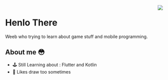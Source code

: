 <img align='right' src="https://lanyard.cnrad.dev/api/302122399409766401">

# Henlo There 
Weeb who trying to learn about game stuff and mobile programming.


## About me 😳

- 🕹 Still Learning about : Flutter and Kotlin
- 🎨 Likes draw too sometimes

